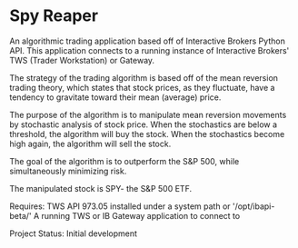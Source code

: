 # Spy Reaper

An algorithmic trading application based off of Interactive Brokers Python API.  This application connects to a running instance of Interactive Brokers' TWS (Trader Workstation) or Gateway.

The strategy of the trading algorithm is based off of the mean reversion trading theory, which states that stock prices, as they fluctuate, have a tendency to gravitate toward their mean (average) price.

The purpose of the algorithm is to manipulate mean reversion movements by stochastic analysis of stock price. When the stochastics are below a threshold, the algorithm will buy the stock.  When the stochastics become high again, the algorithm will sell the stock.

The goal of the algorithm is to outperform the S&P 500, while simultaneously minimizing risk.

The manipulated stock is SPY- the S&P 500 ETF.

Requires:
TWS API 973.05 installed under a system path or '/opt/ibapi-beta/'
A running TWS or IB Gateway application to connect to

Project Status:
Initial development
